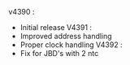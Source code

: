 v4390 :
- Initial release
V4391 :
- Improved address handling
- Proper clock handling
V4392 :
- Fix for JBD's with 2 ntc